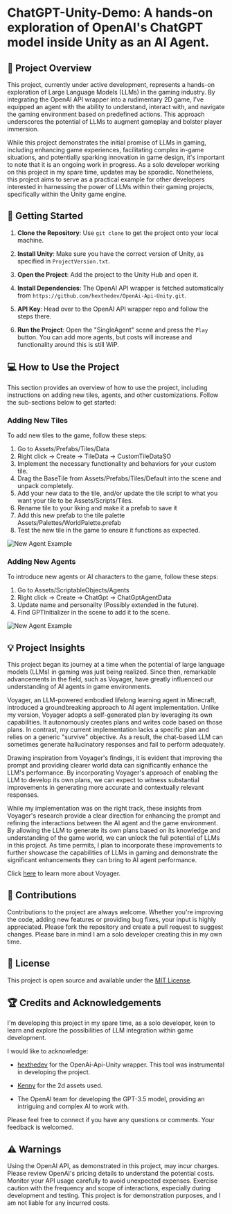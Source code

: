 # ChatGPT-Unity-Demo: A hands-on exploration of OpenAI's ChatGPT model inside Unity as an AI Agent.

## :star2: Project Overview

This project, currently under active development, represents a hands-on exploration of Large Language Models (LLMs) in the gaming industry. By integrating the OpenAI API wrapper into a rudimentary 2D game, I've equipped an agent with the ability to understand, interact with, and navigate the gaming environment based on predefined actions. This approach underscores the potential of LLMs to augment gameplay and bolster player immersion.

While this project demonstrates the initial promise of LLMs in gaming, including enhancing game experiences, facilitating complex in-game situations, and potentially sparking innovation in game design, it's important to note that it is an ongoing work in progress. As a solo developer working on this project in my spare time, updates may be sporadic. Nonetheless, this project aims to serve as a practical example for other developers interested in harnessing the power of LLMs within their gaming projects, specifically within the Unity game engine.




## :rocket: Getting Started

1. **Clone the Repository**: Use `git clone` to get the project onto your local machine.

2. **Install Unity**: Make sure you have the correct version of Unity, as specified in `ProjectVersion.txt`.

3. **Open the Project**: Add the project to the Unity Hub and open it.

4. **Install Dependencies**: The OpenAI API wrapper is fetched automatically from `https://github.com/hexthedev/OpenAi-Api-Unity.git`.

5. **API Key**: Head over to the OpenAI API wrapper repo and follow the steps there.

6. **Run the Project**: Open the "SingleAgent" scene and press the `Play` button. You can add more agents, but costs will increase and functionality around this is still WiP.






## :computer: How to Use the Project

This section provides an overview of how to use the project, including instructions on adding new tiles, agents, and other customizations. Follow the sub-sections below to get started:

### Adding New Tiles

To add new tiles to the game, follow these steps:

1. Go to Assets/Prefabs/Tiles/Data
2. Right click -> Create -> TileData -> CustomTileDataSO
3. Implement the necessary functionality and behaviors for your custom tile.
4. Drag the BaseTile from Assets/Prefabs/Tiles/Default into the scene and unpack completely. 
5. Add your new data to the tile, and/or update the tile script to what you want your tile to be Assets/Scripts/Tiles.
6. Rename tile to your liking and make it a prefab to save it
7. Add this new prefab to the tile palette Assets/Palettes/WorldPalette.prefab
8. Test the new tile in the game to ensure it functions as expected.

![New Agent Example](docs/new_tile.gif)

### Adding New Agents

To introduce new agents or AI characters to the game, follow these steps:

1. Go to Assets/ScriptableObjects/Agents
2. Right click -> Create -> ChatGpt -> ChatGptAgentData
3. Update name and personailty (Possibly extended in the future).
4. Find GPTInitializer in the scene to add it to the scene.

![New Agent Example](docs/new_agent.gif)

## :bulb: Project Insights

This project began its journey at a time when the potential of large language models (LLMs) in gaming was just being realized. Since then, remarkable advancements in the field, such as Voyager, have greatly influenced our understanding of AI agents in game environments.

Voyager, an LLM-powered embodied lifelong learning agent in Minecraft, introduced a groundbreaking approach to AI agent implementation. Unlike my version, Voyager adopts a self-generated plan by leveraging its own capabilities. It autonomously creates plans and writes code based on those plans. In contrast, my current implementation lacks a specific plan and relies on a generic "survive" objective. As a result, the chat-based LLM can sometimes generate hallucinatory responses and fail to perform adequately.

Drawing inspiration from Voyager's findings, it is evident that improving the prompt and providing clearer world data can significantly enhance the LLM's performance. By incorporating Voyager's approach of enabling the LLM to develop its own plans, we can expect to witness substantial improvements in generating more accurate and contextually relevant responses.

While my implementation was on the right track, these insights from Voyager's research provide a clear direction for enhancing the prompt and refining the interactions between the AI agent and the game environment. By allowing the LLM to generate its own plans based on its knowledge and understanding of the game world, we can unlock the full potential of LLMs in this project. As time permits, I plan to incorporate these improvements to further showcase the capabilities of LLMs in gaming and demonstrate the significant enhancements they can bring to AI agent performance.

Click [here](https://voyager.minedojo.org/) to learn more about Voyager.

## :handshake: Contributions

Contributions to the project are always welcome. Whether you're improving the code, adding new features or providing bug fixes, your input is highly appreciated. Please fork the repository and create a pull request to suggest changes. Please bare in mind I am a solo developer creating this in my own time.

## :page_facing_up: License

This project is open source and available under the [MIT License](LICENSE).

## :trophy: Credits and Acknowledgements

I'm developing this project in my spare time, as a solo developer, keen to learn and explore the possibilities of LLM integration within game development.

I would like to acknowledge:

- [hexthedev](https://github.com/hexthedev) for the OpenAi-Api-Unity wrapper. This tool was instrumental in developing the project.

- [Kenny](https://www.kenney.nl/assets) for the 2d assets used.

- The OpenAI team for developing the GPT-3.5 model, providing an intriguing and complex AI to work with.

Please feel free to connect if you have any questions or comments. Your feedback is welcomed.

## :warning: Warnings
Using the OpenAI API, as demonstrated in this project, may incur charges. Please review OpenAI's pricing details to understand the potential costs. Monitor your API usage carefully to avoid unexpected expenses. Exercise caution with the frequency and scope of interactions, especially during development and testing. This project is for demonstration purposes, and I am not liable for any incurred costs.
